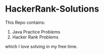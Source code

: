 # HackerRank-Solutions

This Repo contains: 
1. Java Practice Problems
2. Hacker Rank Problems

which I love solving in my free time.
